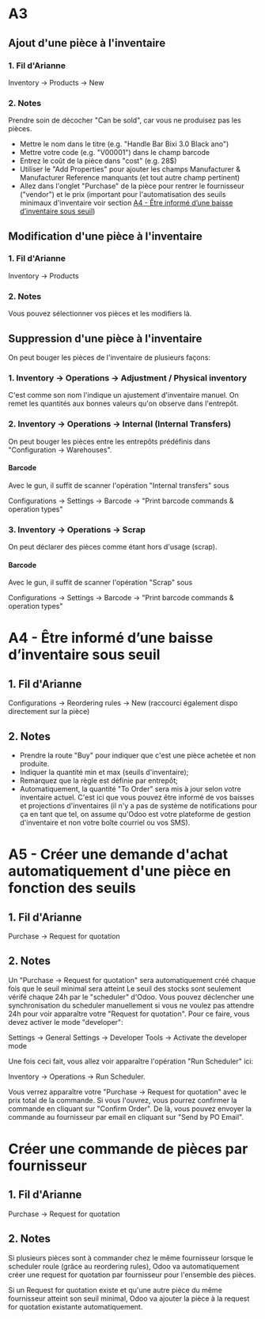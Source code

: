 # A3

## Ajout d'une pièce à l'inventaire

### 1. Fil d'Arianne
Inventory -> Products -> New
### 2. Notes
Prendre soin de décocher "Can be sold", car vous ne produisez pas les pièces.

- Mettre le nom dans le titre (e.g. "Handle Bar Bixi 3.0 Black ano")
- Mettre votre code (e.g. "V00001") dans le champ barcode
- Entrez le coût de la pièce dans "cost" (e.g. 28$)
- Utiliser le "Add Properties" pour ajouter les champs Manufacturer & Manufacturer Reference manquants (et tout autre champ pertinent)
- Allez dans l'onglet "Purchase" de la pièce pour rentrer le fournisseur ("vendor") 
et le prix (important pour l'automatisation des seuils minimaux d'inventaire voir section [A4 - Être informé d’une baisse d’inventaire sous seuil](#A4---Être-informé-d’une-baisse-d’inventaire-sous-seuil))


## Modification d'une pièce à l'inventaire

### 1. Fil d'Arianne
Inventory -> Products 

### 2. Notes
Vous pouvez sélectionner vos pièces et les modifiers là.

## Suppression d'une pièce à l'inventaire
On peut bouger les pièces de l'inventaire de plusieurs façons:

### 1. Inventory -> Operations -> Adjustment / Physical inventory

C'est comme son nom l'indique un ajustement d'inventaire manuel. On remet les quantités aux bonnes valeurs
qu'on observe dans l'entrepôt.

### 2. Inventory -> Operations -> Internal (Internal Transfers)

On peut bouger les pièces entre les entrepôts prédéfinis dans "Configuration -> Warehouses".

#### Barcode

Avec le gun, il suffit de scanner l'opération "Internal transfers" sous

Configurations -> Settings -> Barcode -> "Print barcode commands & operation types"

### 3. Inventory -> Operations -> Scrap

On peut déclarer des pièces comme étant hors d'usage (scrap).

#### Barcode

Avec le gun, il suffit de scanner l'opération "Scrap" sous 

Configurations -> Settings -> Barcode -> "Print barcode commands & operation types"

# A4 - Être informé d’une baisse d’inventaire sous seuil

## 1. Fil d'Arianne
Configurations -> Reordering rules -> New (raccourci également dispo directement sur la pièce)

## 2. Notes

- Prendre la route "Buy" pour indiquer que c'est une pièce achetée et non produite.
- Indiquer la quantité min et max (seuils d'inventaire);
- Remarquez que la règle est définie par entrepôt;
- Automatiquement, la quantité "To Order" sera mis à jour selon votre inventaire actuel. C'est ici que vous pouvez être informé 
de vos baisses et projections d'inventaires (il n'y a pas de système de notifications pour ça en tant que tel, on assume qu'Odoo est
votre plateforme de gestion d'inventaire et non votre boîte courriel ou vos SMS).

# A5 - Créer une demande d'achat automatiquement d'une pièce en fonction des seuils

## 1. Fil d'Arianne
Purchase -> Request for quotation

## 2. Notes
Un "Purchase -> Request for quotation" sera automatiquement créé chaque fois que le seuil minimal sera atteint 
Le seuil des stocks sont seulement vérifé chaque 24h par le "scheduler" d'Odoo. Vous pouvez déclencher une synchronisation 
du scheduler manuellement si vous ne voulez pas attendre 24h pour voir apparaître votre "Request for quotation".
Pour ce faire, vous devez activer le mode "developer":

Settings -> General Settings -> Developer Tools -> Activate the developer mode

Une fois ceci fait, vous allez voir apparaître l'opération "Run Scheduler" ici:

Inventory -> Operations -> Run Scheduler.

Vous verrez apparaître votre "Purchase -> Request for quotation" avec le prix total de la commande.
Si vous l'ouvrez, vous pourrez confirmer la commande en cliquant sur "Confirm Order". De là, vous pouvez
envoyer la commande au fournisseur par email en cliquant sur "Send by PO Email".

# Créer une commande de pièces par fournisseur

## 1. Fil d'Arianne

Purchase -> Request for quotation

## 2. Notes

Si plusieurs pièces sont à commander chez le même fournisseur lorsque le scheduler roule (grâce au reordering rules), Odoo va automatiquement
créer une request for quotation par fournisseur pour l'ensemble des pièces.

Si un Request for quotation existe et qu'une autre pièce du même fournisseur atteint son seuil minimal, Odoo va
ajouter la pièce à la request for quotation existante automatiquement.